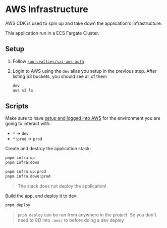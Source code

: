 # AWS Infrastructure

AWS CDK is used to spin up and take down the application's infrastructure.

This application run in a ECS Fargate Cluster.

## Setup

1. Follow [`sourceallies/sai-aws-auth`](https://github.com/sourceallies/sai-aws-auth#aws-federated-login)
1. Login to AWS using the `dev` alias you setup in the previous step. After listing S3 buckets, you should see all of them

   ```bash
   dev
   aws s3 ls
   ```

## Scripts

Make sure to have [setup and logged into AWS](https://github.com/sourceallies/sai-aws-auth) for the environment you are going to interact with:

- `*` &rarr; `dev`
- `*:prod` &rarr; `prod`

Create and destroy the application stack:

```bash
pnpm infra:up
pnpm infra:down

pnpm infra:up:prod
pnpm infra:down:prod
```

> The stack does not deploy the applicaiton!

Build the app, and deploy it to dev:

```bash
pnpm deploy
```

> `pnpm deploy` can be ran from anywhere in the project. So you don't need to CD into `.aws/` to before doing a dev deploy
